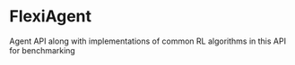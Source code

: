# FlexiAgent
Agent API along with implementations of common RL algorithms in this API for benchmarking
